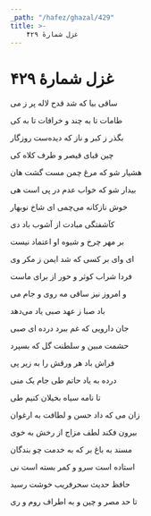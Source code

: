 ```yaml
---
_path: "/hafez/ghazal/429"
title: >-
    غزل شمارهٔ ۴۲۹
---
```

# غزل شمارهٔ ۴۲۹

<div class="b" id="bn1"><div class="m1"><p>ساقی بیا که شد قدح لاله پر ز می</p></div>
<div class="m2"><p>طامات تا به چند و خرافات تا به کی</p></div></div>
<div class="b" id="bn2"><div class="m1"><p>بگذر ز کبر و ناز که دیده‌ست روزگار</p></div>
<div class="m2"><p>چین قبای قیصر و طرف کلاه کی</p></div></div>
<div class="b" id="bn3"><div class="m1"><p>هشیار شو که مرغ چمن مست گشت هان</p></div>
<div class="m2"><p>بیدار شو که خواب عدم در پی است هی</p></div></div>
<div class="b" id="bn4"><div class="m1"><p>خوش نازکانه می‌چمی ای شاخ نوبهار</p></div>
<div class="m2"><p>کآشفتگی مبادت از آشوب باد دی</p></div></div>
<div class="b" id="bn5"><div class="m1"><p>بر مهر چرخ و شیوه او اعتماد نیست</p></div>
<div class="m2"><p>ای وای بر کسی که شد ایمن ز مکر وی</p></div></div>
<div class="b" id="bn6"><div class="m1"><p>فردا شراب کوثر و حور از برای ماست</p></div>
<div class="m2"><p>و امروز نیز ساقی مه روی و جام می</p></div></div>
<div class="b" id="bn7"><div class="m1"><p>باد صبا ز عهد صبی یاد می‌دهد</p></div>
<div class="m2"><p>جان دارویی که غم ببرد درده ای صبی</p></div></div>
<div class="b" id="bn8"><div class="m1"><p>حشمت مبین و سلطنت گل که بسپرد</p></div>
<div class="m2"><p>فراش باد هر ورقش را به زیر پی</p></div></div>
<div class="b" id="bn9"><div class="m1"><p>درده به یاد حاتم طی جام یک منی</p></div>
<div class="m2"><p>تا نامه سیاه بخیلان کنیم طی</p></div></div>
<div class="b" id="bn10"><div class="m1"><p>زان می که داد حسن و لطافت به ارغوان</p></div>
<div class="m2"><p>بیرون فکند لطف مزاج از رخش به خوی</p></div></div>
<div class="b" id="bn11"><div class="m1"><p>مسند به باغ بر که به خدمت چو بندگان</p></div>
<div class="m2"><p>استاده است سرو و کمر بسته است نی</p></div></div>
<div class="b" id="bn12"><div class="m1"><p>حافظ حدیث سحرفریب خوشت رسید</p></div>
<div class="m2"><p>تا حد مصر و چین و به اطراف روم و ری</p></div></div>
